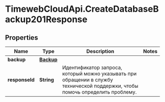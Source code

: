 # TimewebCloudApi.CreateDatabaseBackup201Response

## Properties

Name | Type | Description | Notes
------------ | ------------- | ------------- | -------------
**backup** | [**Backup**](Backup.md) |  | 
**responseId** | **String** | Идентификатор запроса, который можно указывать при обращении в службу технической поддержки, чтобы помочь определить проблему. | 



